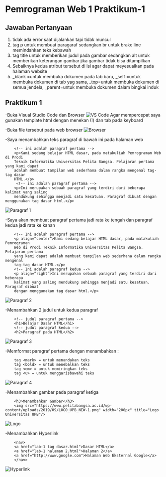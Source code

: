 # Pemrograman Web 1 Praktikum-1
## Jawaban Pertanyaan
1. tidak ada error saat dijalankan tapi tidak muncul
2. tag p untuk membuat paragaraf sedangkan br untuk brake line memindahkan teks kebawah
3. tag title untuk memberikan judul pada gambar sedangkan alt untuk memberikan keterangan gambar jika gambar tidak bisa ditampilkan
4. Sebaiknya kedua atribut tersebut di isi agar dapat meyesuaikan pada halaman website
5. _blank =untuk membuka dokumen pada tab baru, _self =untuk membuka dokumen di tab yag sama, _top=untuk membuka dokumen di semua jendela, _parent=untuk membuka dokumen dalam bingkai induk
    
## Praktikum 1
-Buka Visual Studio Code dan Browser
![VS Code](/image%20src/VS%20Code.png)
Agar mempercepat saya gunakan template html dengan menekan (!) dan tab pada keyboard

-Buka file tersebut pada web browser
![Browser](/image%20src/Browser.png)

-Saya menambahkan teks paragraf di bawah ini pada halaman web <br>

        <!-- ini adalah paragraf pertama -->
        <p>Kami sedang belajar HTML dasar, pada matakuliah Pemrograman Web di Prodi
        Teknik Informatika Universitas Pelita Bangsa. Pelajaran pertama yang kami dapat
        adalah membuat tampilan web sederhana dalam rangka mengenal tag-tag dasar
        HTML.</p>
         <!-- ini adalah paragraf pertama -->
        <p>Ini merupakan sebuah paragraf yang terdiri dari beberapa kalimat yang saling
        mendukung sehingga menjadi satu kesatuan. Paragraf dibuat dengan menggunakan tag dasar html.</p>
![Paragraf 1](/image%20src/paragraf%201.png)

-Saya akan membuat paragraf pertama jadi rata ke tengah dan paragraf kedua jadi rata ke kanan

        <!-- Ini adalah paragraf pertama -->
        <p align=”center”>Kami sedang belajar HTML dasar, pada matakuliah Pemrograman
        Web di Prodi Teknik Informatika Universitas Pelita Bangsa. Pelajaran pertama
        yang kami dapat adalah membuat tampilan web sederhana dalam rangka mengenal
        tag-tag dasar HTML.</p>
        <!-- Ini adalah paragraf kedua -->
        <p align=”right”>Ini merupakan sebuah paragraf yang terdiri dari beberapa
        kalimat yang saling mendukung sehingga menjadi satu kesatuan. Paragraf dibuat
        dengan menggunakan tag dasar html.</p>
![Paragraf 2](/image%20src/paragraf%202.png)

-Menambahkan 2 judul untuk kedua paragraf 
        
        <!-- judul paragraf pertama -->
        <h1>Belajar Dasar HTML</h1>
        <!-- judul paragraf kedua -->
        <h2>Paragraf pada HTML</h2>
![Paragraf 3](/image%20src/paragraf%203.png)

-Memformat paragraf pertama dengan menambahkan :

        tag <mark> = untuk menandakan teks
        tag <bold> = untuk menebalkan teks
        tag <em> = untuk memiringkan teks
        tag <u> = untuk menggarisbawahi teks
![Paragraf 4](/image%20src/paragraf%204.png)

-Menambahkan gambar pada paragraf ketiga

        <h3>Menambahkan Gambar</h3>
        <img src="https://www.pelitabangsa.ac.id/wp-content/uploads/2019/09/LOGO_UPB_NEW-1.png" width="200px" title="Logo Universitas UPB"/>
![Logo](/image%20src/nambah%20gambar.png)

-Menambahkan Hyperlink

        <nav>
        <a href="lab-1 tag dasar.html">Dasar HTML</a>
        <a href="lab-1 halaman 2.html">Halaman 2</a>
        <a href="http://www.google.com">Halaman Web Eksternal Google</a>
        </nav>
![Hyperlink](/image%20src/nambah%20hyperlink.png)
        
